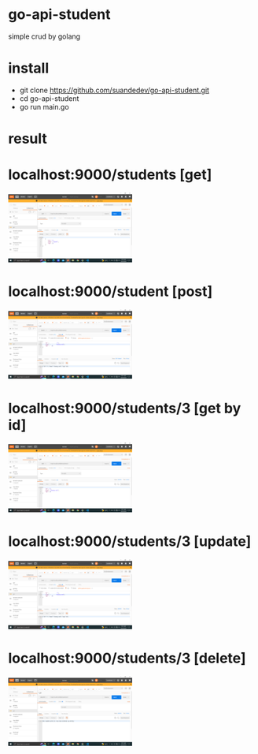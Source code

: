 # go-api-student
simple crud by golang

# install
- git clone https://github.com/suandedev/go-api-student.git
- cd go-api-student
- go run main.go

# result

# localhost:9000/students [get]
<img width="50%" src="https://github.com/suandedev/go-api-student/blob/main/Screenshot%20(327).png?raw=true">

# localhost:9000/student [post]
<img width="50%" src="https://github.com/suandedev/go-api-student/blob/main/Screenshot%20(328).png?raw=true">

# localhost:9000/students/3 [get by id]
<img width="50%" src="https://github.com/suandedev/go-api-student/blob/main/Screenshot%20(329).png?raw=true">

# localhost:9000/students/3 [update]
<img width="50%" src="https://github.com/suandedev/go-api-student/blob/main/Screenshot%20(330).png?raw=true">

# localhost:9000/students/3 [delete]
<img width="50%" src="https://github.com/suandedev/go-api-student/blob/main/Screenshot%20(331).png?raw=true">
